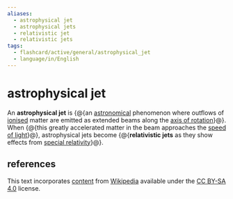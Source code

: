 ```yaml
---
aliases:
  - astrophysical jet
  - astrophysical jets
  - relativistic jet
  - relativistic jets
tags:
  - flashcard/active/general/astrophysical_jet
  - language/in/English
---
```


# astrophysical jet

An __astrophysical jet__ is {@{an [astronomical](astronomy.md) phenomenon where outflows of [ionised](ionization.md) matter are emitted as extended beams along the [axis of rotation](rotation.md)}@}. When {@{this greatly accelerated matter in the beam approaches the [speed of light](speed%20of%20light.md)}@}, astrophysical jets become {@{__relativistic jets__ as they show effects from [special relativity](special%20relativity.md)}@}. <!--SR:!2025-05-11,197,310!2025-05-27,199,310!2025-07-29,265,330-->

## references

This text incorporates [content](https://en.wikipedia.org/wiki/astrophysical_jet) from [Wikipedia](Wikipedia.md) available under the [CC BY-SA 4.0](https://creativecommons.org/licenses/by-sa/4.0/) license.
